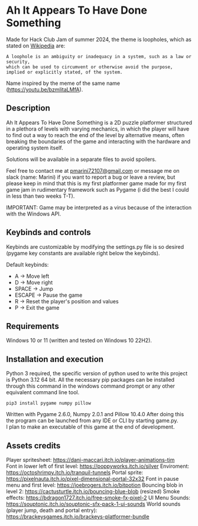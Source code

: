 # Ah It Appears To Have Done Something

Made for Hack Club Jam of summer 2024, the theme is loopholes, which as stated on [Wikipedia](https://en.wikipedia.org/wiki/Loophole) are:

```
A loophole is an ambiguity or inadequacy in a system, such as a law or security, 
which can be used to circumvent or otherwise avoid the purpose,
implied or explicitly stated, of the system.
```

Name inspired by the meme of the same name (https://youtu.be/bzmIitaLMfA).

## Description

Ah It Appears To Have Done Something is a 2D puzzle platformer structured in a plethora of levels with varying mechanics, in which the player will have to find out a way to reach the end of the level by alternative means, often breaking the boundaries of the game and interacting with the hardware and operating system itself.

Solutions will be available in a separate files to avoid spoilers.

Feel free to contact me at pmarini72107@gmail.com or message me on slack (name: Marini) if you want to report a bug or leave a review, but please keep in mind that this is my first platformer game made for my first game jam in rudimentary framework such as Pygame (i did the best I could in less than two weeks T-T).

IMPORTANT: Game may be interpreted as a virus because of the interaction with the Windows API.

## Keybinds and controls

Keybinds are customizable by modifying the settings.py file is so desired (pygame key constants are available right below the keybinds). 

Default keybinds:

* A  &rarr; Move left
* D  &rarr; Move right
* SPACE &rarr; Jump
* ESCAPE &rarr; Pause the game
* R &rarr; Reset the player's position and values
* P &rarr; Exit the game

## Requirements
Windows 10 or 11 (written and tested on Windows 10 22H2).

## Installation and execution
Python 3 required, the specific version of python used to write this project is Python 3.12 64 bit.
All the necessary pip packages can be installed through this command in the windows command prompt or any other equivalent command line tool.

```
pip3 install pygame numpy pillow
```

Written with Pygame 2.6.0, Numpy 2.0.1 and Pillow 10.4.0
After doing this the program can be launched from any IDE or CLI by starting game.py.  
I plan to make an executable of this game at the end of development.

## Assets credits

Player spritesheet: https://dani-maccari.itch.io/player-animations-tim  
Font in lower left of first level: https://poppyworks.itch.io/silver
Enviroment: https://octoshrimpy.itch.io/tranquil-tunnels 
Portal sprite: https://pixelnauta.itch.io/pixel-dimensional-portal-32x32 
Font in pause menu and first level: https://joebrogers.itch.io/bitpotion
Bouncing blob in level 2: https://cactusturtle.itch.io/bouncing-blue-blob  (resized)
Smoke effects: https://bdragon1727.itch.io/free-smoke-fx-pixel-2 
UI Menu Sounds: https://souptonic.itch.io/souptonic-sfx-pack-1-ui-sounds 
World sounds (player jump, death and portal entry): https://brackeysgames.itch.io/brackeys-platformer-bundle 